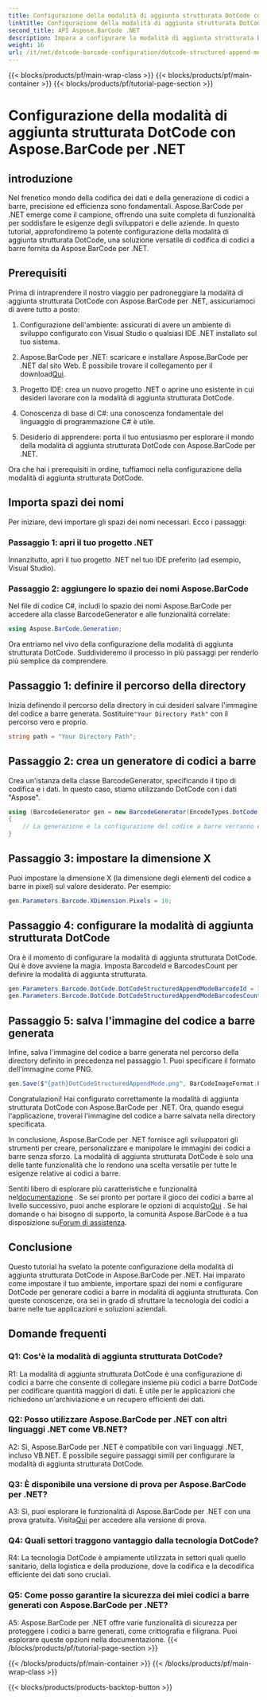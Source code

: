 ```yaml
---
title: Configurazione della modalità di aggiunta strutturata DotCode con Aspose.BarCode per .NET
linktitle: Configurazione della modalità di aggiunta strutturata DotCode
second_title: API Aspose.BarCode .NET
description: Impara a configurare la modalità di aggiunta strutturata DotCode con Aspose.BarCode per .NET e crea codici a barre efficienti.
weight: 16
url: /it/net/dotcode-barcode-configuration/dotcode-structured-append-mode-configuration/
---
```


{{< blocks/products/pf/main-wrap-class >}}
{{< blocks/products/pf/main-container >}}
{{< blocks/products/pf/tutorial-page-section >}}

# Configurazione della modalità di aggiunta strutturata DotCode con Aspose.BarCode per .NET

## introduzione

Nel frenetico mondo della codifica dei dati e della generazione di codici a barre, precisione ed efficienza sono fondamentali. Aspose.BarCode per .NET emerge come il campione, offrendo una suite completa di funzionalità per soddisfare le esigenze degli sviluppatori e delle aziende. In questo tutorial, approfondiremo la potente configurazione della modalità di aggiunta strutturata DotCode, una soluzione versatile di codifica di codici a barre fornita da Aspose.BarCode per .NET.

## Prerequisiti

Prima di intraprendere il nostro viaggio per padroneggiare la modalità di aggiunta strutturata DotCode con Aspose.BarCode per .NET, assicuriamoci di avere tutto a posto:

1. Configurazione dell'ambiente: assicurati di avere un ambiente di sviluppo configurato con Visual Studio o qualsiasi IDE .NET installato sul tuo sistema.

2.  Aspose.BarCode per .NET: scaricare e installare Aspose.BarCode per .NET dal sito Web. È possibile trovare il collegamento per il download[Qui](https://releases.aspose.com/barcode/net/).

3. Progetto IDE: crea un nuovo progetto .NET o aprine uno esistente in cui desideri lavorare con la modalità di aggiunta strutturata DotCode.

4. Conoscenza di base di C#: una conoscenza fondamentale del linguaggio di programmazione C# è utile.

5. Desiderio di apprendere: porta il tuo entusiasmo per esplorare il mondo della modalità di aggiunta strutturata DotCode con Aspose.BarCode per .NET.

Ora che hai i prerequisiti in ordine, tuffiamoci nella configurazione della modalità di aggiunta strutturata DotCode.

## Importa spazi dei nomi

Per iniziare, devi importare gli spazi dei nomi necessari. Ecco i passaggi:

### Passaggio 1: apri il tuo progetto .NET

Innanzitutto, apri il tuo progetto .NET nel tuo IDE preferito (ad esempio, Visual Studio).

### Passaggio 2: aggiungere lo spazio dei nomi Aspose.BarCode

Nel file di codice C#, includi lo spazio dei nomi Aspose.BarCode per accedere alla classe BarcodeGenerator e alle funzionalità correlate:

```csharp
using Aspose.BarCode.Generation;
```

Ora entriamo nel vivo della configurazione della modalità di aggiunta strutturata DotCode. Suddivideremo il processo in più passaggi per renderlo più semplice da comprendere.

## Passaggio 1: definire il percorso della directory

 Inizia definendo il percorso della directory in cui desideri salvare l'immagine del codice a barre generata. Sostituire`"Your Directory Path"` con il percorso vero e proprio.

```csharp
string path = "Your Directory Path";
```

## Passaggio 2: crea un generatore di codici a barre

Crea un'istanza della classe BarcodeGenerator, specificando il tipo di codifica e i dati. In questo caso, stiamo utilizzando DotCode con i dati "Aspose".

```csharp
using (BarcodeGenerator gen = new BarcodeGenerator(EncodeTypes.DotCode, "Aspose"))
{
    // La generazione e la configurazione del codice a barre verranno eseguite qui.
}
```

## Passaggio 3: impostare la dimensione X

Puoi impostare la dimensione X (la dimensione degli elementi del codice a barre in pixel) sul valore desiderato. Per esempio:

```csharp
gen.Parameters.Barcode.XDimension.Pixels = 10;
```

## Passaggio 4: configurare la modalità di aggiunta strutturata DotCode

Ora è il momento di configurare la modalità di aggiunta strutturata DotCode. Qui è dove avviene la magia. Imposta BarcodeId e BarcodesCount per definire la modalità di aggiunta strutturata.

```csharp
gen.Parameters.Barcode.DotCode.DotCodeStructuredAppendModeBarcodeId = 3;
gen.Parameters.Barcode.DotCode.DotCodeStructuredAppendModeBarcodesCount = 5;
```

## Passaggio 5: salva l'immagine del codice a barre generata

Infine, salva l'immagine del codice a barre generata nel percorso della directory definito in precedenza nel passaggio 1. Puoi specificare il formato dell'immagine come PNG.

```csharp
gen.Save($"{path}DotCodeStructuredAppendMode.png", BarCodeImageFormat.Png);
```

Congratulazioni! Hai configurato correttamente la modalità di aggiunta strutturata DotCode con Aspose.BarCode per .NET. Ora, quando esegui l'applicazione, troverai l'immagine del codice a barre salvata nella directory specificata.

In conclusione, Aspose.BarCode per .NET fornisce agli sviluppatori gli strumenti per creare, personalizzare e manipolare le immagini dei codici a barre senza sforzo. La modalità di aggiunta strutturata DotCode è solo una delle tante funzionalità che lo rendono una scelta versatile per tutte le esigenze relative ai codici a barre.

 Sentiti libero di esplorare più caratteristiche e funzionalità nel[documentazione](https://reference.aspose.com/barcode/net/) . Se sei pronto per portare il gioco dei codici a barre al livello successivo, puoi anche esplorare le opzioni di acquisto[Qui](https://purchase.aspose.com/buy) . Se hai domande o hai bisogno di supporto, la comunità Aspose.BarCode è a tua disposizione su[Forum di assistenza](https://forum.aspose.com/c/barcode/13).

## Conclusione

Questo tutorial ha svelato la potente configurazione della modalità di aggiunta strutturata DotCode in Aspose.BarCode per .NET. Hai imparato come impostare il tuo ambiente, importare spazi dei nomi e configurare DotCode per generare codici a barre in modalità di aggiunta strutturata. Con queste conoscenze, ora sei in grado di sfruttare la tecnologia dei codici a barre nelle tue applicazioni e soluzioni aziendali.

## Domande frequenti

### Q1: Cos'è la modalità di aggiunta strutturata DotCode?

R1: La modalità di aggiunta strutturata DotCode è una configurazione di codici a barre che consente di collegare insieme più codici a barre DotCode per codificare quantità maggiori di dati. È utile per le applicazioni che richiedono un'archiviazione e un recupero efficienti dei dati.

### Q2: Posso utilizzare Aspose.BarCode per .NET con altri linguaggi .NET come VB.NET?

A2: Sì, Aspose.BarCode per .NET è compatibile con vari linguaggi .NET, incluso VB.NET. È possibile seguire passaggi simili per configurare la modalità di aggiunta strutturata DotCode.

### Q3: È disponibile una versione di prova per Aspose.BarCode per .NET?

A3: Sì, puoi esplorare le funzionalità di Aspose.BarCode per .NET con una prova gratuita. Visita[Qui](https://releases.aspose.com/) per accedere alla versione di prova.

### Q4: Quali settori traggono vantaggio dalla tecnologia DotCode?

R4: La tecnologia DotCode è ampiamente utilizzata in settori quali quello sanitario, della logistica e della produzione, dove la codifica e la decodifica efficiente dei dati sono cruciali.

### Q5: Come posso garantire la sicurezza dei miei codici a barre generati con Aspose.BarCode per .NET?

A5: Aspose.BarCode per .NET offre varie funzionalità di sicurezza per proteggere i codici a barre generati, come crittografia e filigrana. Puoi esplorare queste opzioni nella documentazione.
{{< /blocks/products/pf/tutorial-page-section >}}

{{< /blocks/products/pf/main-container >}}
{{< /blocks/products/pf/main-wrap-class >}}

{{< blocks/products/products-backtop-button >}}
